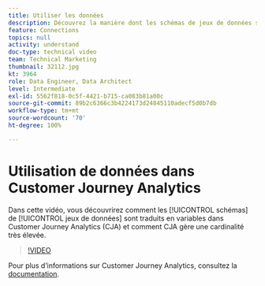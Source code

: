 ```yaml
---
title: Utiliser les données
description: Découvrez la manière dont les schémas de jeux de données sont traduits en variables au sein d’Adobe Customer Journey Analytics et comment CJA gère une cardinalité très élevée.
feature: Connections
topics: null
activity: understand
doc-type: technical video
team: Technical Marketing
thumbnail: 32112.jpg
kt: 3964
role: Data Engineer, Data Architect
level: Intermediate
exl-id: 5562f818-0c5f-4421-b715-ca083b81a00c
source-git-commit: 89b2c6366c3b4224173d24845110adecf5d0b7db
workflow-type: tm+mt
source-wordcount: '70'
ht-degree: 100%

---
```


# Utilisation de données dans Customer Journey Analytics

Dans cette vidéo, vous découvrirez comment les [!UICONTROL schémas] de [!UICONTROL jeux de données] sont traduits en variables dans Customer Journey Analytics (CJA) et comment CJA gère une cardinalité très élevée.

>[!VIDEO](https://video.tv.adobe.com/v/32112/?quality=12&learn=on)

Pour plus d’informations sur Customer Journey Analytics, consultez la [documentation](https://experienceleague.adobe.com/docs/analytics-platform/using/cja-landing.html?lang=fr).
